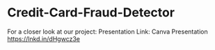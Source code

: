 # Credit-Card-Fraud-Detector

For a closer look at our project:
Presentation Link: Canva Presentation
https://lnkd.in/dHgwcz3e
